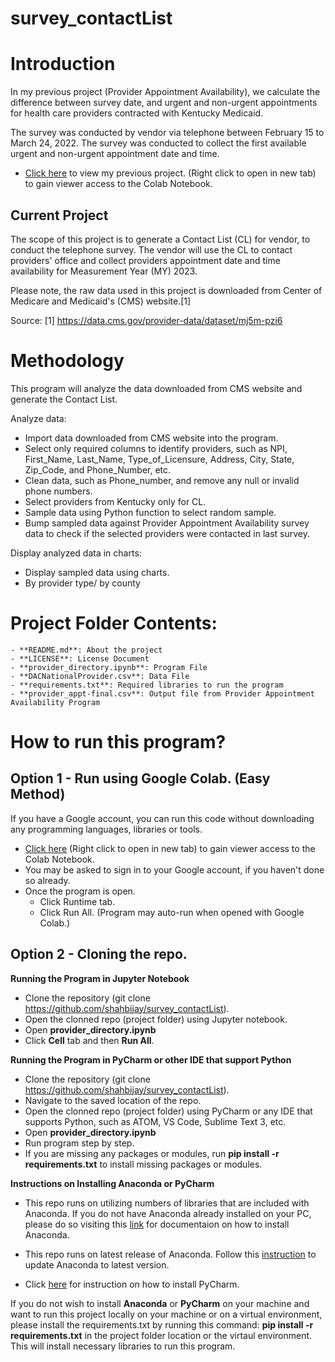 # survey_contactList

# Introduction

In my previous project (Provider Appointment Availability), we calculate the difference between survey date, and urgent and non-urgent appointments for health care providers contracted with Kentucky Medicaid.

The survey was conducted by vendor via telephone between February 15 to March 24, 2022. The survey was conducted to collect the first available urgent and non-urgent appointment date and time.

- [Click here](https://colab.research.google.com/drive/16jN5pbvAwbe141f1FOvTwKW3stZ4gpF2?usp=sharing) to view my previous project. (Right click to open in new tab) to gain viewer access to the Colab Notebook.

## Current Project

The scope of this project is to generate a Contact List (CL) for vendor, to conduct the telephone survey. The vendor will use the CL to contact providers' office and collect providers appointment date and time availability for Measurement Year (MY) 2023.

Please note, the raw data used in this project is downloaded from Center of Medicare and Medicaid's (CMS) website.[1]

Source:
[1] https://data.cms.gov/provider-data/dataset/mj5m-pzi6

# Methodology

This program will analyze the data downloaded from CMS website and generate the Contact List.

Analyze data:
* Import data downloaded from CMS website into the program.
* Select only required columns to identify providers, such as NPI, First_Name, Last_Name, Type_of_Licensure, Address, City, State, Zip_Code, and Phone_Number, etc.
* Clean data, such as Phone_number, and remove any null or invalid phone numbers.
* Select providers from Kentucky only for CL.
* Sample data using Python function to select random sample.
* Bump sampled data against Provider Appointment Availability survey data to check if the selected providers were contacted in last survey.

Display analyzed data in charts:
* Display sampled data using charts.
* By provider type/ by county

# Project Folder Contents:
	- **README.md**: About the project
	- **LICENSE**: License Document
	- **provider_directory.ipynb**: Program File
	- **DACNationalProvider.csv**: Data File
	- **requirements.txt**: Required libraries to run the program
	- **provider_appt-final.csv**: Output file from Provider Appointment Availability Program

# How to run this program?

## Option 1 - Run using Google Colab. (Easy Method)

If you have a Google account, you can run this code without downloading any programming languages, libraries or tools.

- [Click here](https://colab.research.google.com/drive/16jN5pbvAwbe141f1FOvTwKW3stZ4gpF2?usp=sharing) (Right click to open in new tab) to gain viewer access to the Colab Notebook.
- You may be asked to sign in to your Google account, if you haven't done so already.
- Once the program is open.
    - Click Runtime tab.
    - Click Run All. (Program may auto-run when opened with Google Colab.)
    
## Option 2 - Cloning the repo.

**Running the Program in Jupyter Notebook**
- Clone the repository (git clone https://github.com/shahbijay/survey_contactList).
- Open the clonned repo (project folder) using Jupyter notebook.
- Open **provider_directory.ipynb**
- Click **Cell** tab and then **Run All**.

**Running the Program in PyCharm or other IDE that support Python**
- Clone the repository (git clone https://github.com/shahbijay/survey_contactList).
- Navigate to the saved location of the repo.
- Open the clonned repo (project folder) using PyCharm or any IDE that supports Python, such as ATOM, VS Code, Sublime Text 3, etc.
- Open **provider_directory.ipynb**
- Run program step by step.
- If you are missing any packages or modules, run **pip install -r requirements.txt** to install missing packages or modules.

**Instructions on Installing Anaconda or PyCharm**
- This repo runs on utilizing numbers of libraries that are included with Anaconda. If you do not have Anaconda already installed on your PC, please do so visiting this [link](https://docs.anaconda.com/anaconda/install/index.html) for documentaion on how to install Anaconda.
- This repo runs on latest release of Anaconda. Follow this [instruction](https://docs.anaconda.com/anaconda/install/update-version/) to update Anaconda to latest version.

- Click [here](https://www.jetbrains.com/help/pycharm/installing-uninstalling-and-upgrading-packages.html) for instruction on how to install PyCharm.

If you do not wish to install **Anaconda** or **PyCharm** on your machine and want to run this project locally on your machine or on a virtual environment, please install the requirements.txt by running this command: **pip install -r requirements.txt** in the project folder location or the virtaul environment. This will install necessary libraries to run this program.

